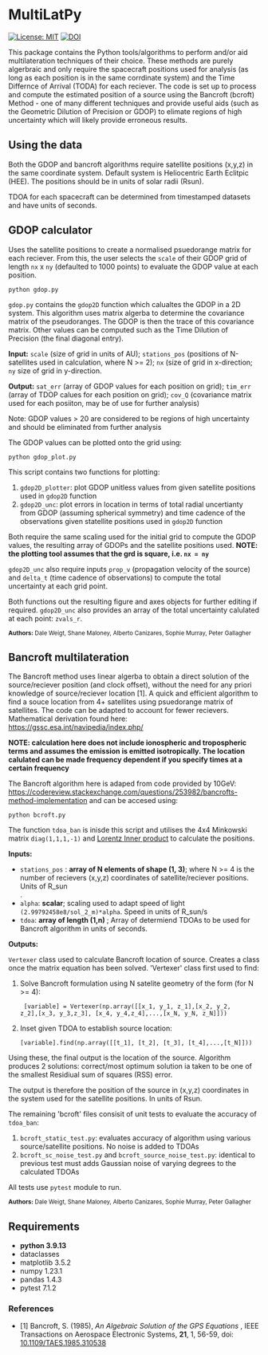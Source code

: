 # MultiLatPy
[![License: MIT](https://img.shields.io/badge/License-MIT-yellow.svg)](https://opensource.org/licenses/MIT)
[![DOI](https://zenodo.org/badge/629036694.svg)](https://zenodo.org/badge/latestdoi/629036694)

This package contains the Python tools/algorithms to perform and/or aid multilateration techniques of their choice. These methods are purely algerbraic and only require the spacecraft positions used for analysis (as long as each position is in the same corrdinate system) and the Time Differnce of Arrival (TODA) for each reciever. The code is set up to process and compute the estimated position of a source using the Bancroft (bcroft) Method - one of many different techniques and provide useful aids (such as the Geometric Dilution of Precision or GDOP) to elimate regions of high uncertainty which will likely provide erroneous results.

## Using the data

Both the GDOP and bancroft algorithms require satellite positions (x,y,z) in the same coordinate system. Default system is Heliocentric Earth Eclitpic (HEE). The positions should be in units of solar radii (Rsun).

TDOA for each spacecraft can be determined from timestamped datasets and have units of seconds.

## GDOP calculator
Uses the satellite positions to create a normalised psuedorange matrix for each reciever. From this, the user selects the ```scale``` of their GDOP grid of length ```nx``` x ```ny``` (defaulted to 1000 points) to evaluate the GDOP value at each position. 

```shell
python gdop.py
```

```gdop.py``` contains the ```gdop2D``` function which calualtes the GDOP in a 2D system. This algorithm uses matrix algerba to determine the covariance matrix of the pseudoranges. The GDOP is then the trace of this covariance matrix. Other values can be computed such as the Time Dilution of Precision (the final diagonal entry).


**Input:** ```scale``` (size of grid in units of AU); ```stations_pos``` (positions of N-satellites used in calculation, where N >= 2); ```nx``` (size of grid in x-direction; ```ny``` size of grid in y-direction.

**Output:** ```sat_err``` (array of GDOP values for each position on grid); ```tim_err``` (array of TDOP calues for each position on grid); ```cov_Q``` (covariance matrix used for each posiiton, may be of use for further analysis)

Note: GDOP values > 20 are considered to be regions of high uncertainty and should be eliminated from further analysis

The GDOP values can be plotted onto the grid using:

```shell
python gdop_plot.py
```

This script contains two functions for plotting:

<ol>
  <li> <code>gdop2D_plotter</code>: plot GDOP unitless values from given satellite positions used in <code>gdop2D</code> function </li>
  <li> <code>gdop2D_unc</code>: plot errors in location in terms of total radial uncertianty from GDOP (assuming spherical symmetry) and time cadence of the observations given statellite positions used in <code>gdop2D</code> function </li>   
</ol>

Both require the same scaling used for the initial grid to compute the GDOP values, the resulting array of GDOPs and the satellite positions used. **NOTE: the plotting tool assumes that the grd is square, i.e. <code>nx = ny</code>**

<code>gdop2D_unc</code> also require inputs <code>prop_v</code> (propagation velocity of the source) and <code>delta_t</code> (time cadence of observations) to compute the total uncertainty at each grid point.

Both functions out the resulting figure and axes objects for further editing if required. ```gdop2D_unc``` also provides an array of the total uncertainty calulated at each point: ```zvals_r```.

<sub>**Authors:** Dale Weigt, Shane Maloney, Alberto Canizares, Sophie Murray, Peter Gallagher</sub>

## Bancroft multilateration
The Bancroft method uses linear algerba to obtain a direct solution of the source/reciever position (and clock offset), without the need for 
any priori knowledge of source/reciever location [1]. A quick and efficient algorithm to find a souce location from 4+ satellites using psuedorange matrix of satellites. The code can be adapted to account for fewer recievers. Mathematical derivation found here: https://gssc.esa.int/navipedia/index.php/ 

**NOTE: calculation here does not include ionospheric and tropospheric terms and assumes the emission is emitted isotropically. The location calulated can be made frequency dependent if you specify times at a certain frequency**

The Bancroft algorithm here is adaped from code provided by 10GeV: https://codereview.stackexchange.com/questions/253982/bancrofts-method-implementation and can be accesed using:

```shell
python bcroft.py
```

The function ```tdoa_ban``` is inisde this script and utilises the 4x4 Minkowski matrix <code>diag(1,1,1,-1)</code> and <a href="https://mathworld.wolfram.com/LorentzianInnerProduct.html">Lorentz Inner product</a> to calculate the positions.

**Inputs:**
<ul>
  <li> <code>stations_pos</code> : <b>array of N elements of shape (1, 3)</b>; where N >= 4 is the number of recievers (x,y,z) coordinates of satellite/reciever positions. Units of R_sun </li>.
  <li> <code>alpha</code>: <b>scalar</b>; scaling used to adapt speed of light <code>(2.99792458e8/sol_2_m)*alpha</code>. Speed in units of R_sun/s </li>
  <li> <code>tdoa</code>: <b>array of length (1,n) </b>; Array of determiend TDOAs to be used for Bancroft algorithm in units of seconds.
</ul>

**Outputs:**

<code>Vertexer</code> class used to calculate Bancroft location of source. Creates a class once the matrix equation has been solved. 'Vertexer' class first used to find:
<ol> 
  <li>Solve Bancroft formulation using N satelite geometry of the form  (for N >= 4):
                
   <code> [variable] = Vertexer(np.array([[x_1, y_1, z_1],[x_2, y_2, z_2],[x_3, y_3,z_3], [x_4, y_4,z_4],...,[x_N, y_N, z_N]]))</code>
                  </li>
  <li>Inset given TDOA to establish source location:
    
    [variable].find(np.array([[t_1], [t_2], [t_3], [t_4],...,[t_N]]))
  </li>
</ol>
Using these, the final output is the location of the source. Algorithm produces 2 solutions: correct/most optimum solution ia taken to be one of the smallest Residiual sum of squares (RSS) error.

The output is therefore the position of the source in (x,y,z) coordinates in the system used for the satellite positions. In units of Rsun.

The remaining 'bcroft' files consisit of unit tests to evaluate the accuracy of ```tdoa_ban```:

<ol>
  <li><code>bcroft_static_test.py</code>: evaluates accuracy of algorithm using various source/satellite positions. No noise is added to TDOAs </li>
  <li><code>bcroft_sc_noise_test.py</code> and <code>bcroft_source_noise_test.py</code>: identical to previous test must adds Gaussian noise of varying degrees to the calculated TDOAs
 </ol>

All tests use <code>pytest</code> module to run.

<sub>**Authors:** Dale Weigt, Shane Maloney, Alberto Canizares, Sophie Murray, Peter Gallagher</sub>


## Requirements
<ul>
  <li><b>python 3.9.13</b></li>
  <li>dataclasses</li>
  <li>matplotlib 3.5.2</li>
  <li>numpy 1.23.1</li>
  <li>pandas 1.4.3</li> 
  <li>pytest 7.1.2</li>
</ul>

### References
<ul>
  <li> [1] Bancroft, S. (1985), <i> An Algebraic Solution of the GPS Equations </i>, IEEE Transactions on Aerospace Electronic Systems, <b>21</b>, 1, 56-59, doi: <a href="https://ieeexplore.ieee.org/document/4104017">10.1109/TAES.1985.310538</a> </li>
</ul>

